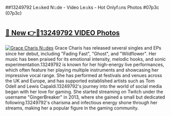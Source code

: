 ##13249792 Le𝚊ked N𝚞de - Video Le𝚊ks - Hot Onlyf𝚊ns Photos #07p3c (07p3c)

# <h2><a href="https://mediaupload.pro?title=13249792&ref=9FEB">🔗 New 👉🔴13249792 VIDEO Photos</a></h2>

[![Grace Charis N𝚞des](https://i.imgur.com/rIISA9y.gif)](https://mediaupload.pro?title=13249792&ref=9FEB)
Grace Charis has released several singles and EPs since her debut, including "Fading Fast", "Ghost", and "Wildflower". Her music has been praised for its emotional intensity, melodic hooks, and sonic experimentation.13249792 is known for her high-energy live performances, which often feature her playing multiple instruments and showcasing her impressive vocal range. She has performed at festivals and venues across the UK and Europe, and has supported established artists such as Tom Odell and Lewis Capaldi.13249792's journey into the world of social media began with her love for gaming. She started streaming on Twitch under the username "GingerBreaker" in 2013, where she gained a small but dedicated following.13249792's charisma and infectious energy shone through her streams, making her a popular figure in the gaming community.